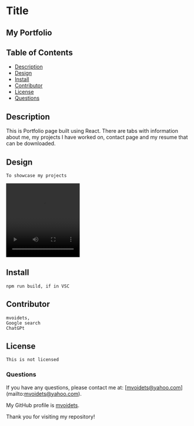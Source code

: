 
  # Title
   <h2>My Portfolio</h2>
   

  ## Table of Contents

  - [Description](#description)
  - [Design](#design)
  - [Install](#install)
  - [Contributor](#contributor)
  - [License](#license)
  - [Questions](#questions)


  ## Description

   This is Portfolio page built using React. There are tabs with information about me, my projects I have worked on, contact page and my resume that can be downloaded. 

  ## Design

    To showcase my projects
<video controls src="src/assets/portfolio_walkthrough.mp4" title="Demo" height="200px" width="200px"></video>

  ## Install

    npm run build, if in VSC


  ## Contributor

    mvoidets, 
    Google search 
    ChatGPt

  ## License

    This is not licensed  

  ### Questions

  If you have any questions, please contact me at: [mvoidets@yahoo.com] (mailto:mvoidets@yahoo.com). 

  My GitHub profile is [mvoidets](https://guthub.com/mvoidets).

  Thank you for visiting my repository!